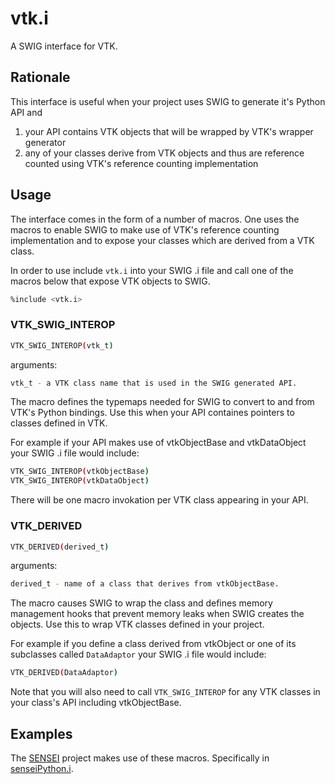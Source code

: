 # vtk.i
A SWIG interface for VTK.

## Rationale
This interface is useful when your project uses SWIG to generate it's Python API and
1. your API contains VTK objects that will be wrapped by VTK's wrapper generator
2. any of your classes derive from VTK objects and thus are reference counted using VTK's reference counting implementation

## Usage
The interface comes in the form of a number of macros. One uses the macros to enable SWIG to make use of VTK's reference counting implementation and to expose your classes which are derived from a VTK class.

In order to use include `vtk.i` into your SWIG .i file and call one of the macros below that expose VTK objects to SWIG.
```bash
%include <vtk.i>
```

### VTK_SWIG_INTEROP
```bash
VTK_SWIG_INTEROP(vtk_t)
```
arguments:
```bash
vtk_t - a VTK class name that is used in the SWIG generated API.
```
The macro defines the typemaps needed for SWIG to convert to and
from VTK's Python bindings. Use this when your API containes pointers
to classes defined in VTK.

For example if your API makes use of vtkObjectBase and vtkDataObject your SWIG .i file would include:
```bash
VTK_SWIG_INTEROP(vtkObjectBase)
VTK_SWIG_INTEROP(vtkDataObject)
```
There will be one macro invokation per VTK class appearing in your API.

###  VTK_DERIVED
```bash
VTK_DERIVED(derived_t)
```
arguments:
```bash
derived_t - name of a class that derives from vtkObjectBase.
```
The macro causes SWIG to wrap the class and defines memory management hooks
that prevent memory leaks when SWIG creates the objects. Use this to wrap
VTK classes defined in your project.

For example if you define a class derived from vtkObject or one of its subclasses called `DataAdaptor` your SWIG .i file would include:
```bash
VTK_DERIVED(DataAdaptor)
```
Note that you will also need to call `VTK_SWIG_INTEROP` for any VTK classes in your class's API including vtkObjectBase.

## Examples
The [SENSEI](https://gitlab.kitware.com/sensei/sensei) project makes use of these macros. Specifically in [senseiPython.i](https://gitlab.kitware.com/sensei/sensei/blob/master/python/senseiPython.i).
